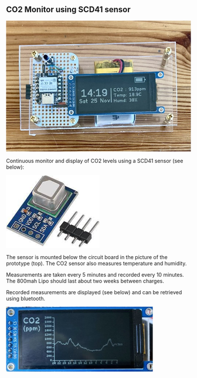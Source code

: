 ## CO2 Monitor using SCD41 sensor

![](CO2-mon.jpg)

Continuous monitor and display of CO2 levels using a SCD41 sensor (see below):

![](scd41-image.jpg)

The sensor is mounted below the circuit board in the picture of the prototype (top). The CO2 sensor also measures temperature and humidity.

Measurements are taken every 5 minutes and recorded every 10 minutes. The 800mah Lipo should last about two weeks between charges.

 Recorded measurements are displayed (see below) and can be retrieved using bluetooth.

 ![](trendco2.jpg)

